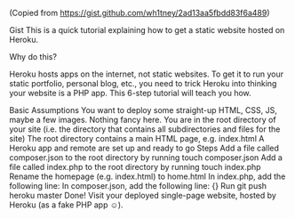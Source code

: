 (Copied from https://gist.github.com/wh1tney/2ad13aa5fbdd83f6a489)

Gist
This is a quick tutorial explaining how to get a static website hosted on Heroku.

Why do this?

Heroku hosts apps on the internet, not static websites. To get it to run your static portfolio, personal blog, etc., you need to trick Heroku into thinking your website is a PHP app. This 6-step tutorial will teach you how.

Basic Assumptions
You want to deploy some straight-up HTML, CSS, JS, maybe a few images. Nothing fancy here.
You are in the root directory of your site (i.e. the directory that contains all subdirectories and files for the site)
The root directory contains a main HTML page, e.g. index.html
A Heroku app and remote are set up and ready to go
Steps
Add a file called composer.json to the root directory by running touch composer.json
Add a file called index.php to the root directory by running touch index.php
Rename the homepage (e.g. index.html) to home.html
In index.php, add the following line: <?php include_once("home.html"); ?>
In composer.json, add the following line: {}
Run git push heroku master
Done! Visit your deployed single-page website, hosted by Heroku (as a fake PHP app ☺).
